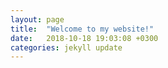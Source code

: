 ```yaml
---
layout: page
title:  "Welcome to my website!"
date:   2018-10-18 19:03:08 +0300
categories: jekyll update
---
```

